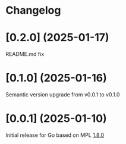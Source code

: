 # Changelog

# [0.2.0] (2025-01-17)

README.md fix

# [0.1.0] (2025-01-16)

Semantic version upgrade from v0.0.1 to v0.1.0

# [0.0.1] (2025-01-10)

Initial release for Go based on MPL [1.8.0](../../../CHANGELOG.md)
